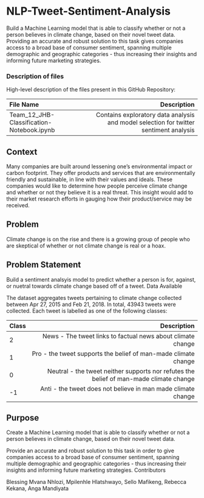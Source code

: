 # NLP-Tweet-Sentiment-Analysis
Build a Machine Learning model that is able to classify whether or not a person believes in climate change, based on their novel tweet data.
Providing an accurate and robust solution to this task gives companies access to a broad base of consumer sentiment, spanning multiple demographic and geographic categories - thus increasing their insights and informing future marketing strategies.

### Description of files

High-level description of the files present in this GitHub Repository:

| File Name | Description |
| :---        |          ---: |
| Team_12_JHB-Classification-Notebook.ipynb|	Contains exploratory data analysis and model selection for twitter sentiment analysis| 
	
 
## Context

Many companies are built around lessening one’s environmental impact or carbon footprint. They offer products and services that are environmentally friendly and sustainable, in line with their values and ideals. These companies would like to determine how people perceive climate change and whether or not they believe it is a real threat. This insight would add to their market research efforts in gauging how their product/service may be received.
## Problem

Climate change is on the rise and there is a growing group of people who are skeptical of whether or not climate change is real or a hoax.
## Problem Statement

Build a sentiment analsyis model to predict whether a person is for, against, or nuetral towards climate change based off of a tweet.
Data Available

The dataset aggregates tweets pertaining to climate change collected between Apr 27, 2015 and Feb 21, 2018. In total, 43943 tweets were collected. Each tweet is labelled as one of the following classes:
 
| Class| Description |
| :---        |          ---: |
| 2| News - The tweet links to factual news about climate change	|
| 1|	Pro - the tweet supports the belief of man-made climate change |
| 0| Neutral - the tweet neither supports nor refutes the belief of man-made climate change	|
| -1| Anti - the tweet does not believe in man made climate change	|

## Purpose

Create a Machine Learning model that is able to classify whether or not a person believes in climate change, based on their novel tweet data.

Provide an accurate and robust solution to this task in order to give companies access to a broad base of consumer sentiment, spanning multiple demographic and geographic categories - thus increasing their insights and informing future marketing strategies.
Contributors

Blessing Mvana Nhlozi, Mpilenhle Hlatshwayo, Sello Mafikeng, Rebecca Kekana, Anga Mandiyata
